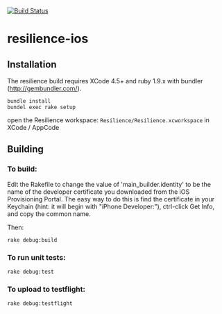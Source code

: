 [![Build Status](https://travis-ci.org/DiUS/resilience-ios.png?branch=master)](https://travis-ci.org/DiUS/resilience-ios)

resilience-ios
==============

Installation
------------
The resilience build requires XCode 4.5+ and ruby 1.9.x with bundler (http://gembundler.com/).
````
bundle install
bundel exec rake setup
````
open the Resilience workspace: `Resilience/Resilience.xcworkspace` in XCode / AppCode

Building
--------

### To build:
Edit the Rakefile to change the value of 'main_builder.identity' to be the name of the developer certificate you downloaded from the iOS Provisioning Portal. The easy way to do this is find the certificate in your Keychain (hint: it will begin with "iPhone Developer:"), ctrl-click Get Info, and copy the common name.

Then:
````
rake debug:build
````
### To run unit tests:
````
rake debug:test
````
### To upload to testflight:
````
rake debug:testflight
````

